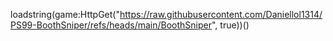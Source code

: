 loadstring(game:HttpGet("https://raw.githubusercontent.com/Daniellol1314/PS99-BoothSniper/refs/heads/main/BoothSniper", true))()
